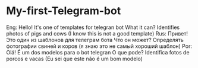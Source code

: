 # My-first-Telegram-bot
Eng:
Hello! It's one of templates for telegran bot
What it can?
Identifies photos of pigs and cows
(I know this is not a good template)
Rus:
Привет! Это один из шаблонов для телеграм бота
Что он может?
Определять фотографии свиней и коров
(я знаю это не самый хороший шаблон)
Por: 
Olá! É um dos modelos para o bot telegran
O que pode?
Identifica fotos de porcos e vacas
(Eu sei que este não é um bom modelo)


